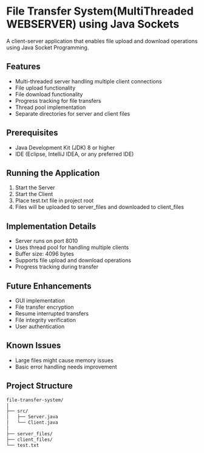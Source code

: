 # File Transfer System(MultiThreaded WEBSERVER) using Java Sockets

A client-server application that enables file upload and download operations using Java Socket Programming.

## Features
- Multi-threaded server handling multiple client connections
- File upload functionality
- File download functionality
- Progress tracking for file transfers
- Thread pool implementation
- Separate directories for server and client files

## Prerequisites
- Java Development Kit (JDK) 8 or higher
- IDE (Eclipse, IntelliJ IDEA, or any preferred IDE)

## Running the Application
1. Start the Server
2. Start the Client
3. Place test.txt file in project root
4. Files will be uploaded to server_files and downloaded to client_files

## Implementation Details
- Server runs on port 8010
- Uses thread pool for handling multiple clients
- Buffer size: 4096 bytes
- Supports file upload and download operations
- Progress tracking during transfer

## Future Enhancements
- GUI implementation
- File transfer encryption
- Resume interrupted transfers
- File integrity verification
- User authentication

## Known Issues
- Large files might cause memory issues
- Basic error handling needs improvement

## Project Structure
```bash
file-transfer-system/
│
├── src/
│   ├── Server.java
│   └── Client.java
│
├── server_files/
├── client_files/
└── test.txt
```
